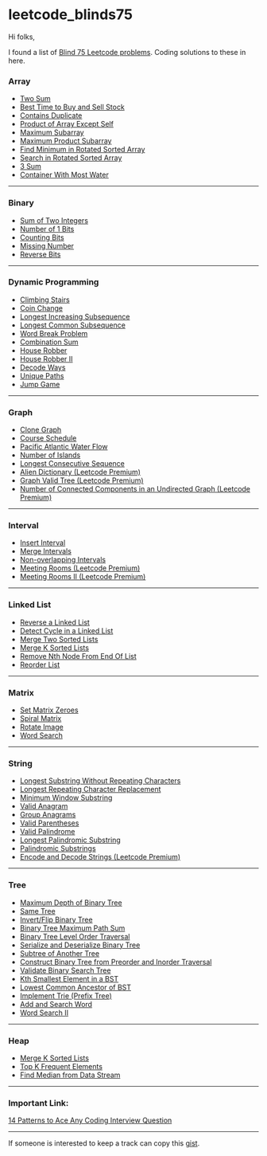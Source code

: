 # leetcode_blinds75



<div class="discuss-markdown-container"><p>Hi folks,</p><p>
</p><p>I found a list of <a href="https://leetcode.com/discuss/interview-question/460599/Blind-75-LeetCode-Questions">Blind 75 Leetcode problems</a>. 
Coding solutions to these in here.</p><p>
</p><h3>Array</h3>
<ul>
<li><a href="https://leetcode.com/problems/two-sum/">Two Sum</a></li>
<li><a href="https://leetcode.com/problems/best-time-to-buy-and-sell-stock/">Best Time to Buy and Sell Stock</a></li>
<li><a href="https://leetcode.com/problems/contains-duplicate/">Contains Duplicate</a></li>
<li><a href="https://leetcode.com/problems/product-of-array-except-self/">Product of Array Except Self</a></li>
<li><a href="https://leetcode.com/problems/maximum-subarray/">Maximum Subarray</a></li>
<li><a href="https://leetcode.com/problems/maximum-product-subarray/">Maximum Product Subarray</a></li>
<li><a href="https://leetcode.com/problems/find-minimum-in-rotated-sorted-array/">Find Minimum in Rotated Sorted Array</a></li>
<li><a href="https://leetcode.com/problems/search-in-rotated-sorted-array/">Search in Rotated Sorted Array</a></li>
<li><a href="https://leetcode.com/problems/3sum/">3 Sum</a></li>
<li><a href="https://leetcode.com/problems/container-with-most-water/">Container With Most Water</a></li>
</ul>
<hr>
<h3>Binary</h3>
<ul>
<li><a href="https://leetcode.com/problems/sum-of-two-integers/">Sum of Two Integers</a></li>
<li><a href="https://leetcode.com/problems/number-of-1-bits/">Number of 1 Bits</a></li>
<li><a href="https://leetcode.com/problems/counting-bits/">Counting Bits</a></li>
<li><a href="https://leetcode.com/problems/missing-number/">Missing Number</a></li>
<li><a href="https://leetcode.com/problems/reverse-bits/">Reverse Bits</a></li>
</ul>
<hr>
<h3>Dynamic Programming</h3>
<ul>
<li><a href="https://leetcode.com/problems/climbing-stairs/">Climbing Stairs</a></li>
<li><a href="https://leetcode.com/problems/coin-change/">Coin Change</a></li>
<li><a href="https://leetcode.com/problems/longest-increasing-subsequence/">Longest Increasing Subsequence</a></li>
<li><a href="https://leetcode.com/problems/longest-common-subsequence/">Longest Common Subsequence</a></li>
<li><a href="https://leetcode.com/problems/word-break/">Word Break Problem</a></li>
<li><a href="https://leetcode.com/problems/combination-sum-iv/">Combination Sum</a></li>
<li><a href="https://leetcode.com/problems/house-robber/">House Robber</a></li>
<li><a href="https://leetcode.com/problems/house-robber-ii/">House Robber II</a></li>
<li><a href="https://leetcode.com/problems/decode-ways/">Decode Ways</a></li>
<li><a href="https://leetcode.com/problems/unique-paths/">Unique Paths</a></li>
<li><a href="https://leetcode.com/problems/jump-game/">Jump Game</a></li>
</ul>
<hr>
<h3>Graph</h3>
<ul>
<li><a href="https://leetcode.com/problems/clone-graph/">Clone Graph</a></li>
<li><a href="https://leetcode.com/problems/course-schedule/">Course Schedule</a></li>
<li><a href="https://leetcode.com/problems/pacific-atlantic-water-flow/">Pacific Atlantic Water Flow</a></li>
<li><a href="https://leetcode.com/problems/number-of-islands/">Number of Islands</a></li>
<li><a href="https://leetcode.com/problems/longest-consecutive-sequence/">Longest Consecutive Sequence</a></li>
<li><a href="https://leetcode.com/problems/alien-dictionary/">Alien Dictionary (Leetcode Premium)</a></li>
<li><a href="https://leetcode.com/problems/graph-valid-tree/">Graph Valid Tree (Leetcode Premium)</a></li>
<li><a href="https://leetcode.com/problems/number-of-connected-components-in-an-undirected-graph/">Number of Connected Components in an Undirected Graph (Leetcode Premium)</a></li>
</ul>
<hr>
<h3>Interval</h3>
<ul>
<li><a href="https://leetcode.com/problems/insert-interval/">Insert Interval</a></li>
<li><a href="https://leetcode.com/problems/merge-intervals/">Merge Intervals</a></li>
<li><a href="https://leetcode.com/problems/non-overlapping-intervals/">Non-overlapping Intervals</a></li>
<li><a href="https://leetcode.com/problems/meeting-rooms/">Meeting Rooms (Leetcode Premium)</a></li>
<li><a href="https://leetcode.com/problems/meeting-rooms-ii/">Meeting Rooms II (Leetcode Premium)</a></li>
</ul>
<hr>
<h3>Linked List</h3>
<ul>
<li><a href="https://leetcode.com/problems/reverse-linked-list/">Reverse a Linked List</a></li>
<li><a href="https://leetcode.com/problems/linked-list-cycle/">Detect Cycle in a Linked List</a></li>
<li><a href="https://leetcode.com/problems/merge-two-sorted-lists/">Merge Two Sorted Lists</a></li>
<li><a href="https://leetcode.com/problems/merge-k-sorted-lists/">Merge K Sorted Lists</a></li>
<li><a href="https://leetcode.com/problems/remove-nth-node-from-end-of-list/">Remove Nth Node From End Of List</a></li>
<li><a href="https://leetcode.com/problems/reorder-list/">Reorder List</a></li>
</ul>
<hr>
<h3>Matrix</h3>
<ul>
<li><a href="https://leetcode.com/problems/set-matrix-zeroes/">Set Matrix Zeroes</a></li>
<li><a href="https://leetcode.com/problems/spiral-matrix/">Spiral Matrix</a></li>
<li><a href="https://leetcode.com/problems/rotate-image/">Rotate Image</a></li>
<li><a href="https://leetcode.com/problems/word-search/">Word Search</a></li>
</ul>
<hr>
<h3>String</h3>
<ul>
<li><a href="https://leetcode.com/problems/longest-substring-without-repeating-characters/">Longest Substring Without Repeating Characters</a></li>
<li><a href="https://leetcode.com/problems/longest-repeating-character-replacement/">Longest Repeating Character Replacement</a></li>
<li><a href="https://leetcode.com/problems/minimum-window-substring/">Minimum Window Substring</a></li>
<li><a href="https://leetcode.com/problems/valid-anagram/">Valid Anagram</a></li>
<li><a href="https://leetcode.com/problems/group-anagrams/">Group Anagrams</a></li>
<li><a href="https://leetcode.com/problems/valid-parentheses/">Valid Parentheses</a></li>
<li><a href="https://leetcode.com/problems/valid-palindrome/">Valid Palindrome</a></li>
<li><a href="https://leetcode.com/problems/longest-palindromic-substring/">Longest Palindromic Substring</a></li>
<li><a href="https://leetcode.com/problems/palindromic-substrings/">Palindromic Substrings</a></li>
<li><a href="https://leetcode.com/problems/encode-and-decode-strings/">Encode and Decode Strings (Leetcode Premium)</a></li>
</ul>
<hr>
<h3>Tree</h3>
<ul>
<li><a href="https://leetcode.com/problems/maximum-depth-of-binary-tree/">Maximum Depth of Binary Tree</a></li>
<li><a href="https://leetcode.com/problems/same-tree/">Same Tree</a></li>
<li><a href="https://leetcode.com/problems/invert-binary-tree/">Invert/Flip Binary Tree</a></li>
<li><a href="https://leetcode.com/problems/binary-tree-maximum-path-sum/">Binary Tree Maximum Path Sum</a></li>
<li><a href="https://leetcode.com/problems/binary-tree-level-order-traversal/">Binary Tree Level Order Traversal</a></li>
<li><a href="https://leetcode.com/problems/serialize-and-deserialize-binary-tree/">Serialize and Deserialize Binary Tree</a></li>
<li><a href="https://leetcode.com/problems/subtree-of-another-tree/">Subtree of Another Tree</a></li>
<li><a href="https://leetcode.com/problems/construct-binary-tree-from-preorder-and-inorder-traversal/">Construct Binary Tree from Preorder and Inorder Traversal</a></li>
<li><a href="https://leetcode.com/problems/validate-binary-search-tree/">Validate Binary Search Tree</a></li>
<li><a href="https://leetcode.com/problems/kth-smallest-element-in-a-bst/">Kth Smallest Element in a BST</a></li>
<li><a href="https://leetcode.com/problems/lowest-common-ancestor-of-a-binary-search-tree/">Lowest Common Ancestor of BST</a></li>
<li><a href="https://leetcode.com/problems/implement-trie-prefix-tree/">Implement Trie (Prefix Tree)</a></li>
<li><a href="https://leetcode.com/problems/add-and-search-word-data-structure-design/">Add and Search Word</a></li>
<li><a href="https://leetcode.com/problems/word-search-ii/">Word Search II</a></li>
</ul>
<hr>
<h3>Heap</h3>
<ul>
<li><a href="https://leetcode.com/problems/merge-k-sorted-lists/">Merge K Sorted Lists</a></li>
<li><a href="https://leetcode.com/problems/top-k-frequent-elements/">Top K Frequent Elements</a></li>
<li><a href="https://leetcode.com/problems/find-median-from-data-stream/">Find Median from Data Stream</a></li>
</ul>
<hr>
<h3>Important Link:</h3>
<p></p><p><a href="https://hackernoon.com/14-patterns-to-ace-any-coding-interview-question-c5bb3357f6ed" rel="ugc">14 Patterns to Ace Any Coding Interview Question</a></p><p>
</p><hr>
<p></p><p>If someone is interested to keep a track can copy this <a href="https://gist.github.com/krishnadey30/88c4e2f601e96597974c00185e479532" rel="ugc">gist</a>.</p></div>

